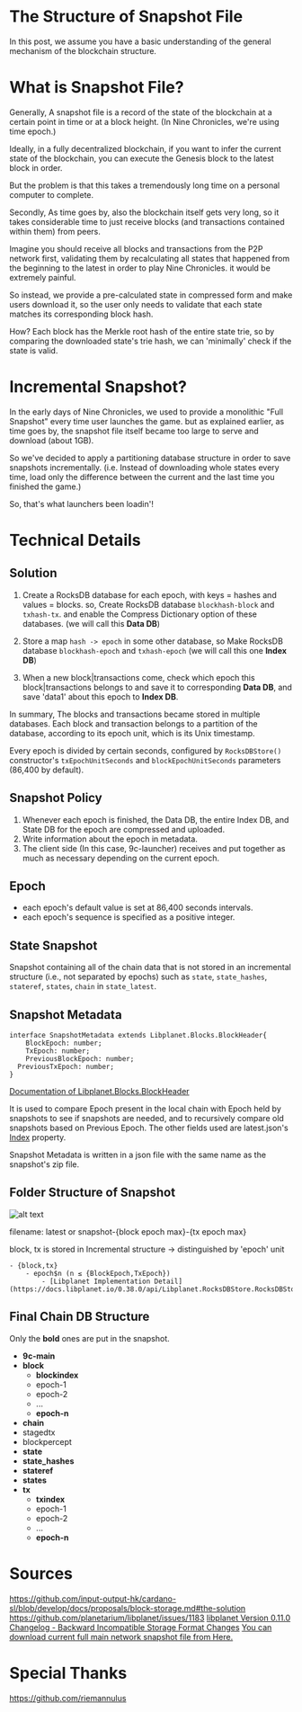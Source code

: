 # The Structure of Snapshot File

In this post, we assume you have a basic understanding of the general mechanism of the blockchain structure. 

# What is Snapshot File?

Generally, A snapshot file is a record of the state of the blockchain at a certain point in time or at a block height. (In Nine Chronicles, we're using time epoch.)

Ideally, in a fully decentralized blockchain, if you want to infer the current state of the blockchain, you can execute the Genesis block to the latest block in order. 

But the problem is that this takes a tremendously long time on a personal computer to complete.

Secondly, As time goes by, also the blockchain itself gets very long, so it takes considerable time to just receive blocks (and transactions contained within them) from peers. 

Imagine you should receive all blocks and transactions from the P2P network first, validating them by recalculating all states that happened from the beginning to the latest in order to play Nine Chronicles. it would be extremely painful.

So instead, we provide a pre-calculated state in compressed form and make users download it, so the user only needs to validate that each state matches its corresponding block hash.

How? Each block has the Merkle root hash of the entire state trie, so by comparing the downloaded state's trie hash, we can 'minimally' check if the state is valid.

# Incremental Snapshot?

In the early days of Nine Chronicles, we used to provide a monolithic "Full Snapshot" every time user launches the game. but as explained earlier, as time goes by, the snapshot file itself became too large to serve and download (about 1GB). 

So we've decided to apply a partitioning database structure in order to save snapshots incrementally. (i.e. Instead of downloading whole states every time, load only the difference between the current and the last time you finished the game.)

So, that's what launchers been loadin'!

# Technical Details 

## Solution

1. Create a RocksDB database for each epoch, with keys = hashes and values = blocks. so, Create RocksDB database `blockhash-block` and `txhash-tx`. and enable the Compress Dictionary option of these databases. (we will call this **Data DB**)

2. Store a map `hash -> epoch` in some other database, so Make RocksDB database `blockhash-epoch` and `txhash-epoch` (we will call this one **Index DB**)

3. When a new block|transactions come, check which epoch this block|transactions belongs to and save it to corresponding **Data DB**, and save 'data1' about this epoch to **Index DB**.

In summary, The blocks and transactions became stored in multiple databases. Each block and transaction belongs to a partition of the database, according to its epoch unit, which is its Unix timestamp. 

Every epoch is divided by certain seconds, configured by `RocksDBStore()` constructor's `txEpochUnitSeconds` and `blockEpochUnitSeconds` parameters (86,400 by default). 

## Snapshot Policy

1. Whenever each epoch is finished, the Data DB, the entire Index DB, and State DB for the epoch are compressed and uploaded.
2. Write information about the epoch in metadata.
3. The client side (In this case, 9c-launcher) receives and put together as much as necessary depending on the current epoch.

## Epoch

- each epoch's default value is set at 86,400 seconds intervals.
- each epoch's sequence is specified as a positive integer.

## State Snapshot

Snapshot containing all of the chain data that is not stored in an incremental structure (i.e., not separated by epochs)
such as `state`, `state_hashes`, `stateref`, `states`, `chain` in `state_latest`. 

## Snapshot Metadata

```tsx
interface SnapshotMetadata extends Libplanet.Blocks.BlockHeader{
	BlockEpoch: number;
	TxEpoch: number;
	PreviousBlockEpoch: number;
  PreviousTxEpoch: number;
}
```

[Documentation of Libplanet.Blocks.BlockHeader](https://docs.libplanet.io/0.41.0/api/Libplanet.Blocks.BlockHeader.html)

It is used to compare Epoch present in the local chain with Epoch held by snapshots to see if snapshots are needed, and to recursively compare old snapshots based on Previous Epoch. The other fields used are latest.json's [Index](https://docs.libplanet.io/0.11.1/api/Libplanet.Blocks.BlockHeader.html#Libplanet_Blocks_BlockHeader_Index) property.

Snapshot Metadata is written in a json file with the same name as the snapshot's zip file.

## Folder Structure of Snapshot

![alt text](/images/en/forum-trunk/the-structure-and-detail-of-the-snapshot-file/image.png)

filename: latest or snapshot-{block epoch max}-{tx epoch max}

block, tx is stored in Incremental structure → distinguished by 'epoch' unit 

```
- {block,tx}
    - epoch$n (n ≤ {BlockEpoch,TxEpoch})
        - [Libplanet Implementation Detail](https://docs.libplanet.io/0.38.0/api/Libplanet.RocksDBStore.RocksDBStore.html)
```

## Final Chain DB Structure

Only the **bold** ones are put in the snapshot.

- **9c-main**
- **block**
    - **blockindex**
    - epoch-1
    - epoch-2
    - ...
    - **epoch-n**
- **chain**
- stagedtx
- blockpercept
- **state**
- **state_hashes**
- **stateref**
- **states**
- **tx**
    - **txindex**
    - epoch-1
    - epoch-2
    - ...
    - **epoch-n** 

# Sources

https://github.com/input-output-hk/cardano-sl/blob/develop/docs/proposals/block-storage.md#the-solution
https://github.com/planetarium/libplanet/issues/1183
[libplanet Version 0.11.0 Changelog - Backward Incompatible Storage Format Changes](https://docs.libplanet.io/0.41.0/CHANGES.html#backward-incompatible-storage-format-changes-2)
[You can download current full main network snapshot file from Here.](http://snapshots.nine-chronicles.com/main/partition/full/9c-main-snapshot.zip)

# Special Thanks

https://github.com/riemannulus
